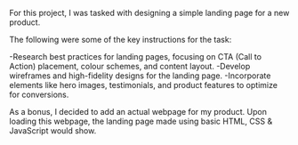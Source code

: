 For this project, I was tasked with designing a simple landing page for a new product.

The following were some of the key instructions for the task:

-Research best practices for landing pages, focusing on CTA
(Call to Action) placement, colour schemes, and content layout.
-Develop wireframes and high-fidelity designs for the landing page.
-Incorporate elements like hero images, testimonials, and
product features to optimize for conversions.

As a bonus, I decided to add an actual webpage for my product. Upon loading this webpage, the landing page made using basic HTML, CSS & JavaScript would show.
